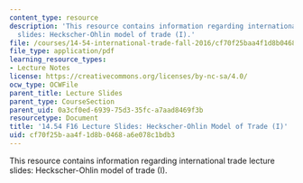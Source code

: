 ```yaml
---
content_type: resource
description: 'This resource contains information regarding international trade lecture
  slides: Heckscher-Ohlin model of trade (I).'
file: /courses/14-54-international-trade-fall-2016/cf70f25baa4f1d8b0468a6e078c1bdb3_MIT14_54F16_Lecture_13.pdf
file_type: application/pdf
learning_resource_types:
- Lecture Notes
license: https://creativecommons.org/licenses/by-nc-sa/4.0/
ocw_type: OCWFile
parent_title: Lecture Slides
parent_type: CourseSection
parent_uid: 0a3cf0ed-6939-75d3-35fc-a7aad8469f3b
resourcetype: Document
title: '14.54 F16 Lecture Slides: Heckscher-Ohlin Model of Trade (I)'
uid: cf70f25b-aa4f-1d8b-0468-a6e078c1bdb3
---
```

This resource contains information regarding international trade lecture slides: Heckscher-Ohlin model of trade (I).